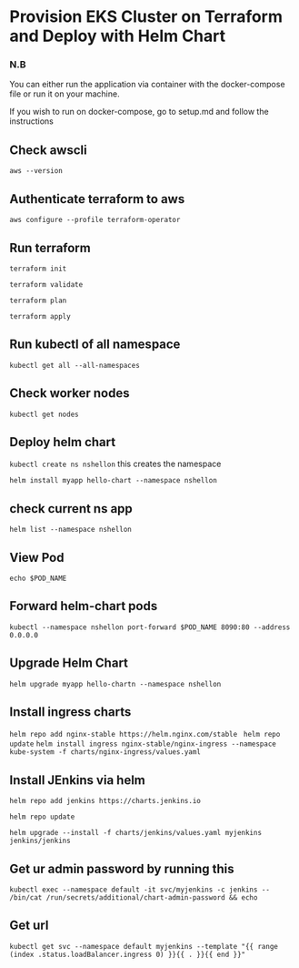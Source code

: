 # Provision EKS Cluster on Terraform and Deploy with Helm Chart

### N.B

You can either run the application via container with the docker-compose file or run it on your machine.

If you wish to run on docker-compose, go to setup.md and follow the instructions

## Check awscli

`aws --version`

## Authenticate terraform to aws

`aws configure --profile terraform-operator`

## Run terraform

`terraform init`

`terraform validate`

`terraform plan`

`terraform apply`

## Run kubectl of all namespace

`kubectl get all --all-namespaces`

## Check worker nodes

`kubectl get nodes`

## Deploy helm chart

`kubectl create ns nshellon` this creates the namespace

`helm install myapp hello-chart --namespace nshellon`

## check current ns app

`helm list --namespace nshellon`

## View Pod

`echo $POD_NAME`

## Forward helm-chart pods

`kubectl --namespace nshellon port-forward $POD_NAME 8090:80 --address 0.0.0.0`

## Upgrade Helm Chart

`helm upgrade myapp hello-chartn --namespace nshellon`

## Install ingress charts

`helm repo add nginx-stable https://helm.nginx.com/stable`
` helm repo update`
`helm install ingress nginx-stable/nginx-ingress --namespace kube-system -f charts/nginx-ingress/values.yaml`

## Install JEnkins via helm

`helm repo add jenkins https://charts.jenkins.io`

`helm repo update`

`helm upgrade --install -f charts/jenkins/values.yaml myjenkins jenkins/jenkins`

## Get ur admin password by running this

`kubectl exec --namespace default -it svc/myjenkins -c jenkins -- /bin/cat /run/secrets/additional/chart-admin-password && echo`

## Get url

`kubectl get svc --namespace default myjenkins --template "{{ range (index .status.loadBalancer.ingress 0) }}{{ . }}{{ end }}"`
